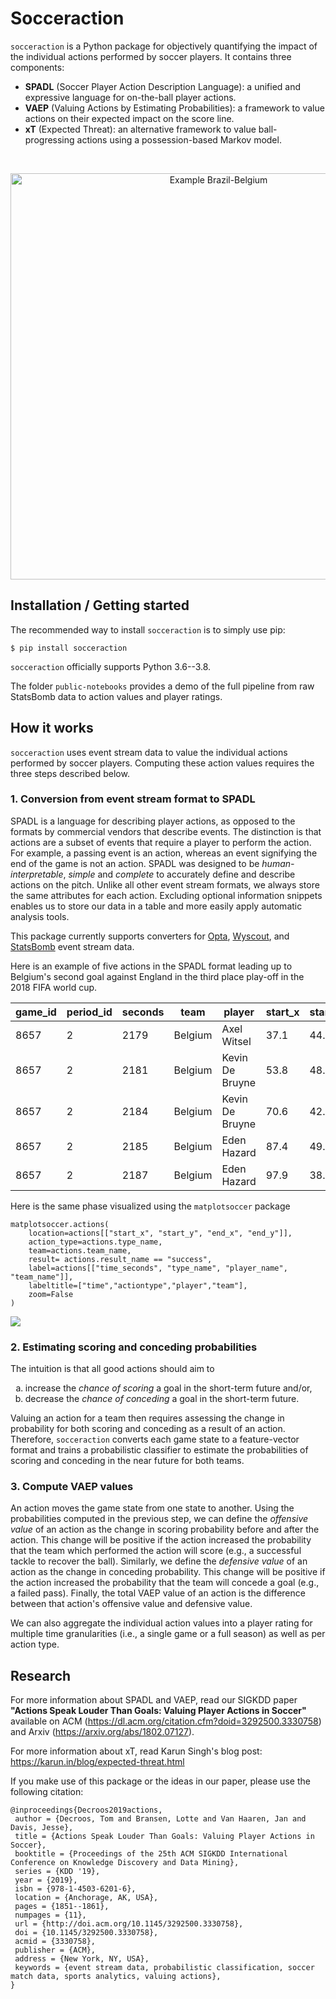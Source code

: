 # Socceraction
`socceraction` is a Python package for objectively quantifying the impact of the individual actions performed by soccer players. It contains three components:

- **SPADL** (Soccer Player Action Description Language): a unified and expressive language for on-the-ball player actions.
- **VAEP** (Valuing Actions by Estimating Probabilities): a framework to value actions on their expected impact on the score line.
- **xT** (Expected Threat): an alternative framework to value ball-progressing actions using a possession-based Markov model.

<br/>
<p align="center">
  <img src="docs/actions_bra-bel.png" width="650" title="Example Brazil-Belgium">
</p>

## Installation / Getting started

The recommended way to install `socceraction` is to simply use pip:

```
$ pip install socceraction
```

`socceraction` officially supports Python 3.6--3.8.

The folder `public-notebooks` provides a demo of the full pipeline from raw StatsBomb data to action values and player ratings.

## How it works
`socceraction` uses event stream data to value the individual actions performed by soccer players. Computing these action values requires the three steps described below. 


### 1. Conversion from event stream format to SPADL

SPADL is a language for describing player actions, as opposed to the formats by commercial vendors that describe events. The distinction is that actions are a subset of events that require a player to perform the action. For example, a passing event is an action, whereas an event signifying the end of the game is not an action. SPADL was designed to be _human-interpretable_, _simple_ and _complete_ to accurately define and describe actions on the pitch. Unlike all other event stream formats, we always store the same attributes for each action. Excluding optional information snippets enables us to store our data in a table and more easily apply automatic analysis tools.

This package currently supports converters for [Opta](https://www.optasports.com), [Wyscout](https://www.wyscout.com), and [StatsBomb](https://www.statsbomb.com) event stream data.

Here is an example of five actions in the SPADL format leading up to Belgium's second goal against England in the third place play-off in the 2018 FIFA world cup.


|   game_id |   period_id |   seconds | team    | player          |   start_x |   start_y |   end_x |   end_y | actiontype   | result   | bodypart   |
|-----------|-------------|-----------|---------|-----------------|-----------|-----------|---------|---------|--------------|----------|------------|
|      8657 |           2 |      2179 | Belgium | Axel Witsel     |      37.1 |      44.8 |    53.8 |    48.2 | pass         | success  | foot       |
|      8657 |           2 |      2181 | Belgium | Kevin De Bruyne |      53.8 |      48.2 |    70.6 |    42.2 | dribble      | success  | foot       |
|      8657 |           2 |      2184 | Belgium | Kevin De Bruyne |      70.6 |      42.2 |    87.4 |    49.1 | pass         | success  | foot       |
|      8657 |           2 |      2185 | Belgium | Eden Hazard     |      87.4 |      49.1 |    97.9 |    38.7 | dribble      | success  | foot       |
|      8657 |           2 |      2187 | Belgium | Eden Hazard     |      97.9 |      38.7 |   105   |    37.4 | shot         | success  | foot       |


Here is the same phase visualized using the `matplotsoccer` package
```
matplotsoccer.actions(
    location=actions[["start_x", "start_y", "end_x", "end_y"]],
    action_type=actions.type_name,
    team=actions.team_name,
    result= actions.result_name == "success",
    label=actions[["time_seconds", "type_name", "player_name", "team_name"]],
    labeltitle=["time","actiontype","player","team"],
    zoom=False
)
```
![](docs/eden_hazard_goal.png)


### 2. Estimating scoring and conceding probabilities

The intuition is that all good actions should aim to  

<ol type="a">
  <li>increase the <i>chance of scoring</i> a goal in the short-term future and/or,</li>
  <li>decrease the <i>chance of conceding</i> a goal in the short-term future.</li>
</ol>

Valuing an action for a team then requires assessing the change in probability for both scoring and conceding as a result of an action. Therefore, `socceraction` converts each game state to a feature-vector format and trains a probabilistic classifier to estimate the probabilities of scoring and conceding in the near future for both teams.

### 3. Compute VAEP values

An action moves the game state from one state to another. Using the probabilities computed in the previous step, we can define the *offensive value* of an action as the change in scoring probability before and after the action. This change will be positive if the action increased the probability that the team which performed the action will score (e.g., a successful tackle to recover the ball). Similarly, we define the *defensive value* of an action as the change in conceding probability. This change will be positive if the action increased the probability that the team will concede a goal (e.g., a failed pass). Finally, the total VAEP value of an action is the difference between that action's offensive value and defensive value.

We can also aggregate the individual action values into a player rating for multiple time granularities (i.e., a single game or a full season) as well as per action type.


## Research

For more information about SPADL and VAEP, read our SIGKDD paper **"Actions Speak Louder Than Goals: Valuing Player Actions in Soccer"** available on ACM (https://dl.acm.org/citation.cfm?doid=3292500.3330758) and Arxiv (https://arxiv.org/abs/1802.07127).

For more information about xT, read Karun Singh's blog post: https://karun.in/blog/expected-threat.html

If you make use of this package or the ideas in our paper, please use the following citation:
```
@inproceedings{Decroos2019actions,
 author = {Decroos, Tom and Bransen, Lotte and Van Haaren, Jan and Davis, Jesse},
 title = {Actions Speak Louder Than Goals: Valuing Player Actions in Soccer},
 booktitle = {Proceedings of the 25th ACM SIGKDD International Conference on Knowledge Discovery and Data Mining},
 series = {KDD '19},
 year = {2019},
 isbn = {978-1-4503-6201-6},
 location = {Anchorage, AK, USA},
 pages = {1851--1861},
 numpages = {11},
 url = {http://doi.acm.org/10.1145/3292500.3330758},
 doi = {10.1145/3292500.3330758},
 acmid = {3330758},
 publisher = {ACM},
 address = {New York, NY, USA},
 keywords = {event stream data, probabilistic classification, soccer match data, sports analytics, valuing actions},
} 
```
